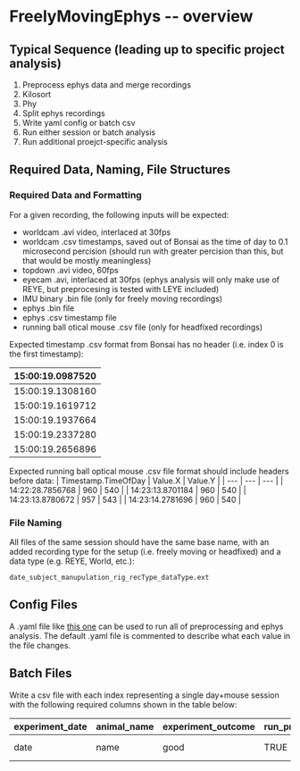 # FreelyMovingEphys -- overview

## Typical Sequence (leading up to specific project analysis)
1. Preprocess ephys data and merge recordings
2. Kilosort
3. Phy
4. Split ephys recordings
5. Write yaml config or batch csv
6. Run either session or batch analysis
7. Run additional proejct-specific analysis

## Required Data, Naming, File Structures
### Required Data and Formatting
For a given recording, the following inputs will be expected:
* worldcam .avi video, interlaced at 30fps
* worldcam .csv timestamps, saved out of Bonsai as the time of day to 0.1 microsecond percision (should run with greater percision than this, but that would be mostly meaningless)
* topdown .avi video, 60fps
* eyecam .avi, interlaced at 30fps (ephys analysis will only make use of REYE, but preprocesing is tested with LEYE included)
* IMU binary .bin file (only for freely moving recordings)
* ephys .bin file
* ephys .csv timestamp file
* running ball otical mouse .csv file (only for headfixed recordings)

Expected timestamp .csv format from Bonsai has no header (i.e. index 0 is the first timestamp):

| 15:00:19.0987520 |
|---|
| 15:00:19.1308160 |
| 15:00:19.1619712 |
| 15:00:19.1937664 |
| 15:00:19.2337280 |
| 15:00:19.2656896 |

Expected running ball optical mouse .csv file format should include headers before data:
| Timestamp.TimeOfDay | Value.X | Value.Y |
| --- | --- | --- |
| 14:22:28.7856768 | 960 | 540 |
| 14:23:13.8701184 | 960 | 540 |
| 14:23:13.8780672 | 957 | 543 |
| 14:23:14.2781696 | 960 | 540 |

### File Naming
All files of the same session should have the same base name, with an added recording type for the setup (i.e. freely moving or headfixed) and a data type (e.g. REYE, World, etc.):
```
date_subject_manupulation_rig_recType_dataType.ext
```

## Config Files
A .yaml file like [this one](/example_configs/config.yaml) can be used to run all of preprocessing and ephys analysis. The default .yaml file is commented to describe what each value in the file changes.

## Batch Files
Write a csv file with each index representing a single day+mouse session with the following required columns shown in the table below:

| experiment_date | animal_name | experiment_outcome | run_preproccessing | run_ephys_analysis | load_for_data_pool | best_fm_rec | unit2highlight | current_status | animal_dirpath | computer | drive | probe_name |
|---|---|---|---|---|---|---|---|---|---|---|---|---|
|date|name|good|TRUE|TRUE|TRUE|fm1|0|ephys analysis complete|/path/to/animal/directory/|computer_name|drive_name|probe model name|